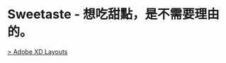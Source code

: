 # Sweetaste - 想吃甜點，是不需要理由的。

[> Adobe XD Layouts](https://xd.adobe.com/spec/934efdb7-a7e4-47d5-572e-efece0914f62-e57f/)